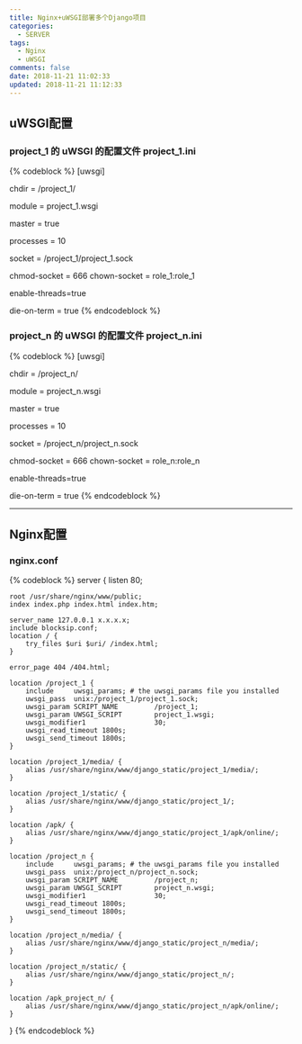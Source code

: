 ```yaml
---
title: Nginx+uWSGI部署多个Django项目
categories:
  - SERVER
tags:
  - Nginx
  - uWSGI
comments: false
date: 2018-11-21 11:02:33
updated: 2018-11-21 11:12:33
---
```


## uWSGI配置
### project_1 的 uWSGI 的配置文件  project_1.ini
{% codeblock %}
[uwsgi]

chdir           = /project_1/

module          = project_1.wsgi

master          = true

processes       = 10

socket          = /project_1/project_1.sock

chmod-socket    = 666
chown-socket    = role_1:role_1

enable-threads=true

die-on-term = true
{% endcodeblock %}

### project_n 的 uWSGI 的配置文件  project_n.ini
{% codeblock %}
[uwsgi]

chdir           = /project_n/

module          = project_n.wsgi

master          = true

processes       = 10

socket          = /project_n/project_n.sock

chmod-socket    = 666
chown-socket    = role_n:role_n

enable-threads=true

die-on-term = true
{% endcodeblock %}
<hr>

## Nginx配置
### nginx.conf
{% codeblock %}
server {
    listen   80; 

    root /usr/share/nginx/www/public;
    index index.php index.html index.htm;

    server_name 127.0.0.1 x.x.x.x;
    include blocksip.conf;
    location / {
        try_files $uri $uri/ /index.html;
    }

    error_page 404 /404.html;

    location /project_1 {
        include     uwsgi_params; # the uwsgi_params file you installed
        uwsgi_pass  unix:/project_1/project_1.sock;
        uwsgi_param SCRIPT_NAME         /project_1;
        uwsgi_param UWSGI_SCRIPT        project_1.wsgi;
        uwsgi_modifier1                 30;
        uwsgi_read_timeout 1800s;
        uwsgi_send_timeout 1800s;
    }

    location /project_1/media/ {
        alias /usr/share/nginx/www/django_static/project_1/media/;
    }

    location /project_1/static/ {
        alias /usr/share/nginx/www/django_static/project_1/;
    }

    location /apk/ {
        alias /usr/share/nginx/www/django_static/project_1/apk/online/;
    }
    
    location /project_n {
        include     uwsgi_params; # the uwsgi_params file you installed
        uwsgi_pass  unix:/project_n/project_n.sock;
        uwsgi_param SCRIPT_NAME         /project_n;
        uwsgi_param UWSGI_SCRIPT        project_n.wsgi;
        uwsgi_modifier1                 30;
        uwsgi_read_timeout 1800s;
        uwsgi_send_timeout 1800s;
    }

    location /project_n/media/ {
        alias /usr/share/nginx/www/django_static/project_n/media/;
    }

    location /project_n/static/ {
        alias /usr/share/nginx/www/django_static/project_n/;
    }

    location /apk_project_n/ {
        alias /usr/share/nginx/www/django_static/project_n/apk/online/;
    }
}
{% endcodeblock %}
